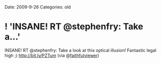 Date: 2009-9-26
Categories: old

# ! 'INSANE! RT @stephenfry: Take a...'

INSANE! RT @stephenfry: Take a look at this optical illusion! Fantastic legal high ;) <a href="http://bit.ly/PZTum" rel="nofollow">http://bit.ly/PZTum</a> (via @<a href="http://twitter.com/faithfulviewer" class="aktt_username">faithfulviewer</a>)
